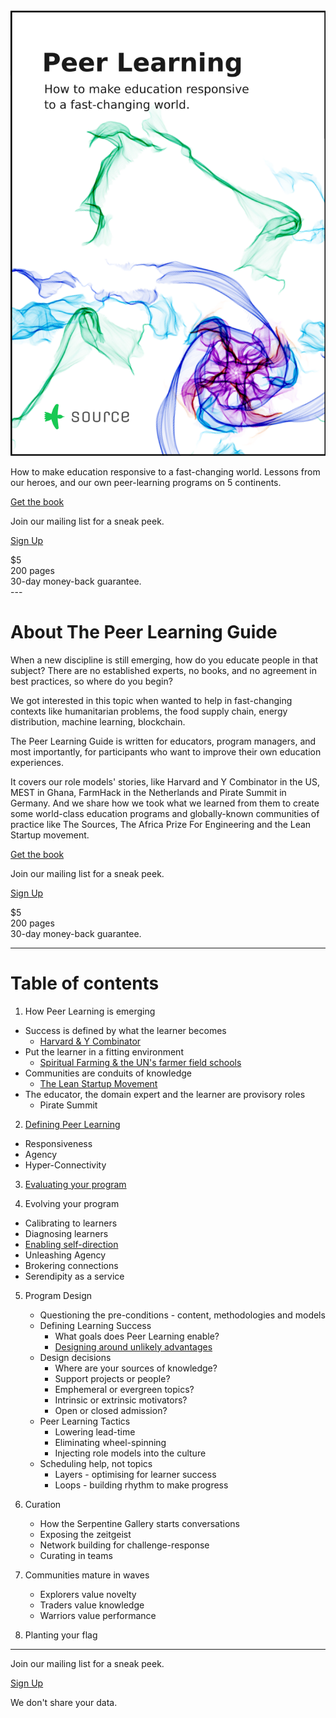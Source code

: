 <div class="cover">
  <a href="http://sendy.source.institute/subscription?f=iVTKAVDr7ah0oAQw8v8qOzCSdTEgCHxk84XgPNfwU0GqBmD3qYraY6azokrrzn9iml4qp15wodg0qDyNkLeo892w"><img src="public/img/peerlearningguidecover.png"></a>
</div>


How to make education responsive to a fast-changing world. Lessons from our heroes, and our own peer-learning programs on 5 continents.

</div>

<div class="cta">

<script src="https://gumroad.com/js/gumroad.js"></script>
<a class="gumroad-button" href="https://gum.co/peerlearning?wanted=true" target="_blank" data-gumroad-single-product="true">Get the book</a>

<p>Join our mailing list for a sneak peek.</p>
<p><a href="http://sendy.source.institute/subscription?f=iVTKAVDr7ah0oAQw8v8qOzCSdTEgCHxk84XgPNfwU0GqBmD3qYraY6azokrrzn9iml4qp15wodg0qDyNkLeo892w"> Sign Up</a></p>
<div class="sub">
$5<br>200 pages <br>30-day money-back guarantee.
</div>

<div style="clear: right;"></div>
---


<div style="clear: left;"></div>

<div class="share"></div>

# About The Peer Learning Guide

When a new discipline is still emerging, how do you educate people in that subject?  There are no established experts, no books,  and no agreement in best practices, so where do you begin?

We got interested in this topic when wanted to help in fast-changing contexts like humanitarian problems, the food supply chain, energy distribution, machine learning, blockchain.

The Peer Learning Guide is written for educators, program managers, and most importantly, for participants who want to improve their own education experiences.

It covers our role models' stories, like Harvard and Y Combinator in the US, MEST in Ghana, FarmHack in the Netherlands and Pirate Summit in Germany. And we share how we took what we learned from them to create some world-class education programs and globally-known communities of practice like The Sources, The Africa Prize For Engineering and the Lean Startup movement.

<div class="cta">

<script src="https://gumroad.com/js/gumroad.js"></script>
<a class="gumroad-button" href="https://gum.co/peerlearning?wanted=true" target="_blank" data-gumroad-single-product="true">Get the book</a>

<p>Join our mailing list for a sneak peek.</p>
<p><a href="http://sendy.source.institute/subscription?f=iVTKAVDr7ah0oAQw8v8qOzCSdTEgCHxk84XgPNfwU0GqBmD3qYraY6azokrrzn9iml4qp15wodg0qDyNkLeo892w"> Sign Up</a></p>
<div class="sub">
$5<br>200 pages <br>30-day money-back guarantee.
</div>


---

# Table of contents

1. How Peer Learning is emerging
  * Success is defined by what the learner becomes
    * [Harvard & Y Combinator](http://source.institute/blog/harvard-and-yc-on-defining-learning-success/)
  * Put the learner in a fitting environment
    * [Spiritual Farming & the UN's farmer field schools](http://source.institute/blog/get-out-of-the-classroom/)
  * Communities are conduits of knowledge
    * [The Lean Startup Movement](http://source.institute/blog/communities-are-conduits-of-knowledge/)
  * The educator, the domain expert and the learner are provisory roles
    * Pirate Summit


2. [Defining Peer Learning](http://source.institute/blog/what-is-peer-learning/)
  * Responsiveness
  * Agency
  * Hyper-Connectivity

3. [Evaluating your program](http://source.institute/blog/peer-learning-evaluation/)

4. Evolving your program
  * Calibrating to learners
  * Diagnosing learners
  * [Enabling self-direction](http://source.institute/blog/building-agency/)
  * Unleashing Agency
  * Brokering connections
  * Serendipity as a service

5. Program Design
    * Questioning the pre-conditions - content, methodologies and models
    * Defining Learning Success
        * What goals does Peer Learning enable?
        * [Designing around unlikely advantages](http://source.institute/blog/unlikely-advantages/)
    * Design decisions
        * Where are your sources of knowledge?
        * Support projects or people?
        * Emphemeral or evergreen topics?
        * Intrinsic or extrinsic motivators?
        * Open or closed admission?
    * Peer Learning Tactics
        * Lowering lead-time
        * Eliminating wheel-spinning
        * Injecting role models into the culture
    * Scheduling help, not topics
        * Layers - optimising for learner success
        * Loops - building rhythm to make progress

6. Curation
      * How the Serpentine Gallery starts conversations
      * Exposing the zeitgeist
      * Network building for challenge-response
      * Curating in teams
  
7. Communities mature in waves
    * Explorers value novelty
    * Traders value knowledge
    * Warriors value performance
 
8. Planting your flag

---
<div class="cta">
<p>Join our mailing list for a sneak peek.</p>
<p><a href="http://sendy.source.institute/subscription?f=iVTKAVDr7ah0oAQw8v8qOzCSdTEgCHxk84XgPNfwU0GqBmD3qYraY6azokrrzn9iml4qp15wodg0qDyNkLeo892w"> Sign Up</a></p>
<div class="sub">We don't share your data.</div> 
</div>


